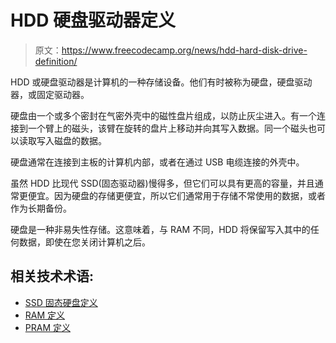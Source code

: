 # HDD 硬盘驱动器定义

> 原文：<https://www.freecodecamp.org/news/hdd-hard-disk-drive-definition/>

HDD 或硬盘驱动器是计算机的一种存储设备。他们有时被称为硬盘，硬盘驱动器，或固定驱动器。

硬盘由一个或多个密封在气密外壳中的磁性盘片组成，以防止灰尘进入。有一个连接到一个臂上的磁头，该臂在旋转的盘片上移动并向其写入数据。同一个磁头也可以读取写入磁盘的数据。

硬盘通常在连接到主板的计算机内部，或者在通过 USB 电缆连接的外壳中。

虽然 HDD 比现代 SSD(固态驱动器)慢得多，但它们可以具有更高的容量，并且通常更便宜。因为硬盘的存储更便宜，所以它们通常用于存储不常使用的数据，或者作为长期备份。

硬盘是一种非易失性存储。这意味着，与 RAM 不同，HDD 将保留写入其中的任何数据，即使在您关闭计算机之后。

## 相关技术术语:

*   [SSD 固态硬盘定义](https://www.freecodecamp.org/news/ssd-solid-state-drive-definition/)
*   [RAM 定义](https://www.freecodecamp.org/news/ram-definition/)
*   [PRAM 定义](https://www.freecodecamp.org/news/pram-definition/)
